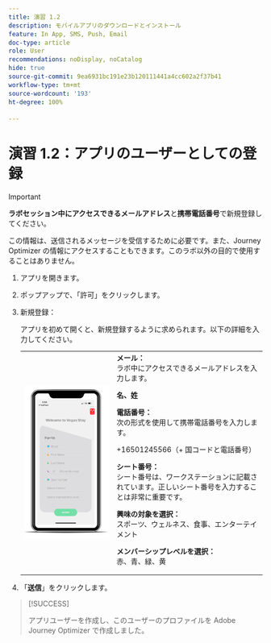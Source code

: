 ```yaml
---
title: 演習 1.2
description: モバイルアプリのダウンロードとインストール
feature: In App, SMS, Push, Email
doc-type: article
role: User
recommendations: noDisplay, noCatalog
hide: true
source-git-commit: 9ea6931bc191e23b120111441a4cc602a2f37b41
workflow-type: tm+mt
source-wordcount: '193'
ht-degree: 100%

---
```



# 演習 1.2：アプリのユーザーとしての登録

>[!IMPORTANT]
>**ラボセッション中にアクセスできるメールアドレス**&#x200B;と&#x200B;**携帯電話番号**&#x200B;で新規登録してください。
>
> この情報は、送信されるメッセージを受信するために必要です。また、Journey Optimizer の情報にアクセスすることもできます。このラボ以外の目的で使用することはありません。

1. アプリを開きます。
1. ポップアップで、「許可」をクリックします。
1. 新規登録：

   アプリを初めて開くと、新規登録するように求められます。以下の詳細を入力してください。

   <table>
    <tr>
    <td>
    <div>
    <img alt="アプリの登録" src="../assets/1-2.png"/> 
    </div>
    </td>
    <td>
    <strong>メール： </strong><br>ラボ中にアクセスできるメールアドレスを入力します。
    </p><p>
    <strong>名、姓</strong>
    </p><p>
    <strong>電話番号：</strong> <br>次の形式を使用して携帯電話番号を入力します。 
    <p>+16501245566（+ 国コードと電話番号）
    </p><p>
    <strong>シート番号：</strong><br>シート番号は、ワークステーションに記載されています。正しいシート番号を入力することは非常に重要です。
    </p><p>
    <strong>興味の対象を選択：</strong></br>スポーツ、ウェルネス、食事、エンターテイメント
    </p><p>
    <strong>メンバーシップレベルを選択：</strong></br>赤、青、緑、黄</p>
    </td>
    </tr>
    </table>

1. 「**送信**」をクリックします。

>[!SUCCESS]
>
>アプリユーザーを作成し、このユーザーのプロファイルを Adobe Journey Optimizer で作成しました。

